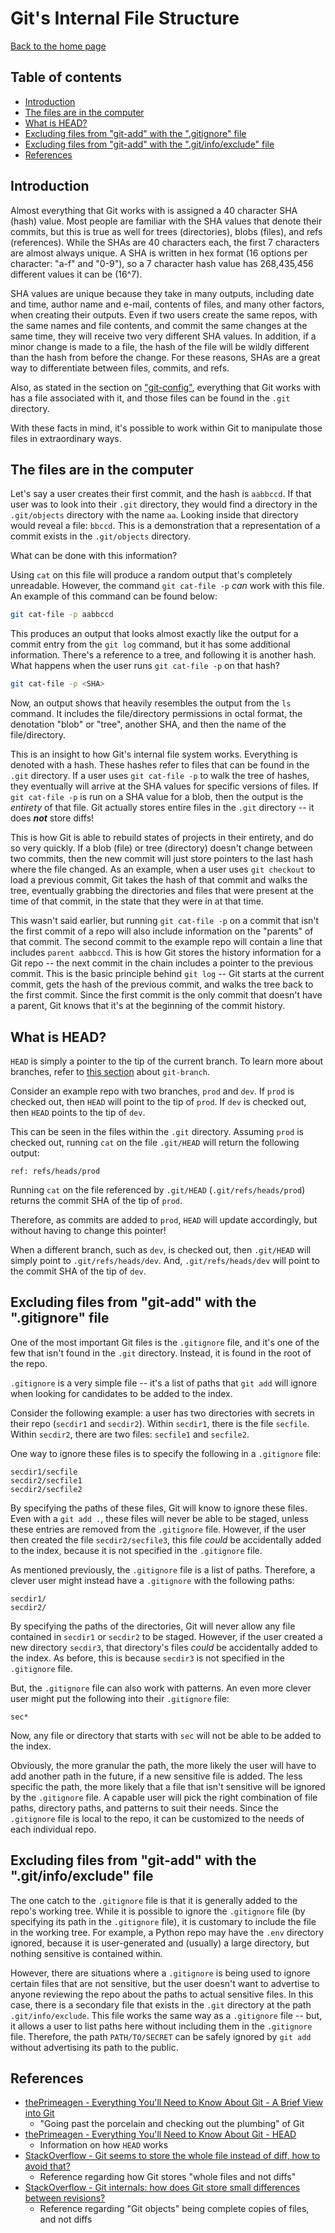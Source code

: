 Git's Internal File Structure
=============================

[Back to the home page](../README.md)

Table of contents
-----------------

- [Introduction](#introduction)
- [The files are in the computer](#the-files-are-in-the-computer)
- [What is HEAD?](#what-is-head)
- [Excluding files from "git-add" with the ".gitignore" file](#excluding-files-from-git-add-with-the-gitignore-file)
- [Excluding files from "git-add" with the ".git/info/exclude" file](#excluding-files-from-git-add-with-the-gitinfoexclude-file)
- [References](#references)

Introduction
------------

Almost everything that Git works with is assigned a 40 character SHA (hash) value. Most people are familiar with the SHA values that denote their commits, but this is true as well for trees (directories), blobs (files), and refs (references). While the SHAs are 40 characters each, the first 7 characters are almost always unique. A SHA is written in hex format (16 options per character: "a-f" and "0-9"), so a 7 character hash value has 268,435,456 different values it can be (16^7).

SHA values are unique because they take in many outputs, including date and time, author name and e-mail, contents of files, and many other factors, when creating their outputs. Even if two users create the same repos, with the same names and file contents, and commit the same changes at the same time, they will receive two very different SHA values. In addition, if a minor change is made to a file, the hash of the file will be wildly different than the hash from before the change. For these reasons, SHAs are a great way to differentiate between files, commits, and refs.

Also, as stated in the section on ["git-config"](git-config.md#viewing-the-config-files), everything that Git works with has a file associated with it, and those files can be found in the `.git` directory.

With these facts in mind, it's possible to work within Git to manipulate those files in extraordinary ways.

The files are in the computer
-----------------------------

Let's say a user creates their first commit, and the hash is `aabbccd`. If that user was to look into their `.git` directory, they would find a directory in the `.git/objects` directory with the name `aa`. Looking inside that directory would reveal a file: `bbccd`. This is a demonstration that a representation of a commit exists in the `.git/objects` directory.

What can be done with this information?

Using `cat` on this file will produce a random output that's completely unreadable. However, the command `git cat-file -p` *can* work with this file. An example of this command can be found below:

```bash
git cat-file -p aabbccd
```

This produces an output that looks almost exactly like the output for a commit entry from the `git log` command, but it has some additional information. There's a reference to a tree, and following it is another hash. What happens when the user runs `git cat-file -p` on that hash?

```bash
git cat-file -p <SHA>
```

Now, an output shows that heavily resembles the output from the `ls` command. It includes the file/directory permissions in octal format, the denotation "blob" or "tree", another SHA, and then the name of the file/directory.

This is an insight to how Git's internal file system works. Everything is denoted with a hash. These hashes refer to files that can be found in the `.git` directory. If a user uses `git cat-file -p` to walk the tree of hashes, they eventually will arrive at the SHA values for specific versions of files. If `git cat-file -p` is run on a SHA value for a blob, then the output is the *entirety* of that file. Git actually stores entire files in the `.git` directory -- it does ***not*** store diffs!

This is how Git is able to rebuild states of projects in their entirety, and do so very quickly. If a blob (file) or tree (directory) doesn't change between two commits, then the new commit will just store pointers to the last hash where the file changed. As an example, when a user uses `git checkout` to load a previous commit, Git takes the hash of that commit and walks the tree, eventually grabbing the directories and files that were present at the time of that commit, in the state that they were in at that time.

This wasn't said earlier, but running `git cat-file -p` on a commit that isn't the first commit of a repo will also include information on the "parents" of that commit. The second commit to the example repo will contain a line that includes `parent aabbccd`. This is how Git stores the history information for a Git repo -- the next commit in the chain includes a pointer to the previous commit. This is the basic principle behind `git log` -- Git starts at the current commit, gets the hash of the previous commit, and walks the tree back to the first commit. Since the first commit is the only commit that doesn't have a parent, Git knows that it's at the beginning of the commit history.

What is HEAD?
-------------

`HEAD` is simply a pointer to the tip of the current branch. To learn more about branches, refer to [this section](git-branch.md) about `git-branch`.

Consider an example repo with two branches, `prod` and `dev`. If `prod` is checked out, then `HEAD` will point to the tip of `prod`. If `dev` is checked out, then `HEAD` points to the tip of `dev`.

This can be seen in the files within the `.git` directory. Assuming `prod` is checked out, running `cat` on the file `.git/HEAD` will return the following output:

```
ref: refs/heads/prod
```

Running `cat` on the file referenced by `.git/HEAD` (`.git/refs/heads/prod`) returns the commit SHA of the tip of `prod`.

Therefore, as commits are added to `prod`, `HEAD` will update accordingly, but without having to change this pointer!

When a different branch, such as `dev`, is checked out, then `.git/HEAD` will simply point to `.git/refs/heads/dev`. And, `.git/refs/heads/dev` will point to the commit SHA of the tip of `dev`.

Excluding files from "git-add" with the ".gitignore" file
---------------------------------------------------------

One of the most important Git files is the `.gitignore` file, and it's one of the few that isn't found in the `.git` directory. Instead, it is found in the root of the repo.

`.gitignore` is a very simple file -- it's a list of paths that `git add` will ignore when looking for candidates to be added to the index.

Consider the following example: a user has two directories with secrets in their repo (`secdir1` and `secdir2`). Within `secdir1`, there is the file `secfile`. Within `secdir2`, there are two files: `secfile1` and `secfile2`.

One way to ignore these files is to specify the following in a `.gitignore` file:

```
secdir1/secfile
secdir2/secfile1
secdir2/secfile2
```

By specifying the paths of these files, Git will know to ignore these files. Even with a `git add .`, these files will never be able to be staged, unless these entries are removed from the `.gitignore` file. However, if the user then created the file `secdir2/secfile3`, this file *could* be accidentally added to the index, because it is not specified in the `.gitignore` file.

As mentioned previously, the `.gitignore` file is a list of paths. Therefore, a clever user might instead have a `.gitignore` with the following paths:

```
secdir1/
secdir2/
```

By specifying the paths of the directories, Git will never allow any file contained in `secdir1` or `secdir2` to be staged. However, if the user created a new directory `secdir3`, that directory's files *could* be accidentally added to the index. As before, this is because `secdir3` is not specified in the `.gitignore` file.

But, the `.gitignore` file can also work with patterns. An even more clever user might put the following into their `.gitignore` file:

```
sec*
```

Now, any file or directory that starts with `sec` will not be able to be added to the index.

Obviously, the more granular the path, the more likely the user will have to add another path in the future, if a new sensitive file is added. The less specific the path, the more likely that a file that isn't sensitive will be ignored by the `.gitignore` file. A capable user will pick the right combination of file paths, directory paths, and patterns to suit their needs. Since the `.gitignore` file is local to the repo, it can be customized to the needs of each individual repo.

Excluding files from "git-add" with the ".git/info/exclude" file
----------------------------------------------------------------

The one catch to the `.gitignore` file is that it is generally added to the repo's working tree. While it is possible to ignore the `.gitignore` file (by specifying its path in the `.gitignore` file), it is customary to include the file in the working tree. For example, a Python repo may have the `.env` directory ignored, because it is user-generated and (usually) a large directory, but nothing sensitive is contained within.

However, there are situations where a `.gitignore` is being used to ignore certain files that are not sensitive, but the user doesn't want to advertise to anyone reviewing the repo about the paths to actual sensitive files. In this case, there is a secondary file that exists in the `.git` directory at the path `.git/info/exclude`. This file works the same way as a `.gitignore` file -- but, it allows a user to list paths here without including them in the `.gitignore` file. Therefore, the path `PATH/TO/SECRET` can be safely ignored by `git add` without advertising its path to the public.

References
----------

- [thePrimeagen - Everything You'll Need to Know About Git - A Brief View into Git](https://theprimeagen.github.io/fem-git/lessons/intro/a-brief-view-into-git)
    - "Going past the porcelain and checking out the plumbing" of Git
- [thePrimeagen - Everything You'll Need to Know About Git - HEAD](https://theprimeagen.github.io/fem-git/lessons/branches-merges-and-more/head)
    - Information on how `HEAD` works
- [StackOverflow - Git seems to store the whole file instead of diff, how to avoid that?](https://stackoverflow.com/questions/41482898/git-seems-to-store-the-whole-file-instead-of-diff-how-to-avoid-that/41484463#41484463)
    - Reference regarding how Git stores "whole files and not diffs"
- [StackOverflow - Git internals: how does Git store small differences between revisions?](https://stackoverflow.com/questions/43359590/git-internals-how-does-git-store-small-differences-between-revisions/43364484#43364484)
    - Reference regarding "Git objects" being complete copies of files, and not diffs
